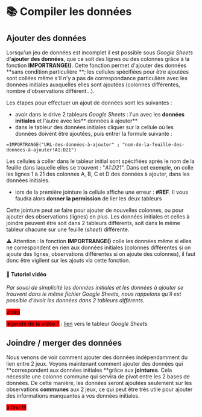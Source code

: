 # 📚 Compiler les données

## Ajouter des données

Lorsqu'un jeu de données est incomplet il est possible sous _Google Sheets_ d'**ajouter des données**, que ce soit des lignes ou des colonnes grâce à la fonction **IMPORTRANGE()**. Cette fonction permet d'ajouter des données **sans condition particulière **; les cellules spécifiées pour être ajoutées sont collées même s'il n'y a pas de correspondance particulière avec les données initiales auxquelles elles sont ajoutées (colonnes différentes, nombre d'observations différent...).&#x20;

Les étapes pour effectuer un ajout de données sont les suivantes :&#x20;

* avoir dans le drive 2 tableurs _Google Sheets_ : l'un avec les **données initiales** et l'autre avec les** données à ajouter**&#x20;
* dans le tableur des données initiales cliquer sur la cellule où les données doivent être ajoutées, puis entrer la formule suivante :&#x20;

```
=IMPORTRANGE("URL-des-données-à-ajouter" ; "nom-de-la-feuille-des-données-à-ajouter!A1:D21")
```

Les cellules à coller dans le tableur initial sont spécifiées après le nom de la feuille dans laquelle elles se trouvent : "_A1:D21_". Dans cet exemple, on colle les lignes 1 à 21 des colonnes A, B, C et D des données à ajouter, dans les données initiales.

* lors de la première jointure la cellule affiche une erreur : **#REF**. Il vous faudra alors **donner la permission** de lier les deux tableurs

Cette jointure peut se faire pour ajouter de nouvelles colonnes, ou pour ajouter des observations (lignes) en plus. Les données initiales et celles à joindre peuvent être soit dans 2 tableurs différents, soit dans le même tableur chacune sur une feuille (_sheet_) différente.

⚠ Attention : la fonction **IMPORTRANGE()** colle les données même si elles ne correspondent en rien aux données initiales (colonnes différentes si on ajoute des lignes, observations différentes si on ajoute des colonnes), il faut donc être vigilent sur les ajouts via cette fonction.&#x20;

#### 🎥 Tutoriel vidéo

_Par souci de simplicité les données initiales et les données à ajouter se trouvent dans le même fichier Google Sheets, nous rappelons qu'il est possible d'avoir les données dans 2 tableurs différents._

<mark style="background-color:red;">vidéo</mark>&#x20;

<mark style="background-color:red;">légende de la vidéo ?</mark> : [lien](https://docs.google.com/spreadsheets/d/1volqnvrh1pMcx-PToX-mNo9U\_khYJ57-vkxgXRbk7kE/edit#gid=0) vers le tableur _Google Sheets_

## Joindre / merger des données

Nous venons de voir comment ajouter des données indépendamment du lien entre 2 jeux. Voyons maintenant comment ajouter des données qui **correspondent aux données initiales **grâce aux **jointures**. Cela nécessite une colonne commune qui servira de pivot entre les 2 bases de données. De cette manière, les données seront ajoutées seulement sur les observations **communes** aux 2 jeux, ce qui peut être très utile pour ajouter des informations manquantes à vos données initiales.&#x20;



<mark style="background-color:red;">à finir !!!</mark>
